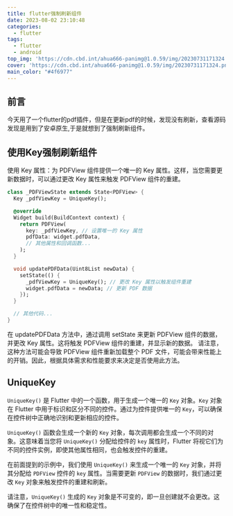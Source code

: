 ```yaml
---
title: flutter强制刷新组件
date: 2023-08-02 23:10:48
categories: 
  - flutter
tags:
  - flutter
  - android
top_img: 'https://cdn.cbd.int/ahua666-panimg@1.0.59/img/20230731171324.png'
cover: 'https://cdn.cbd.int/ahua666-panimg@1.0.59/img/20230731171324.png'
main_color: "#4f6977"
---
```


## 前言
今天用了一个flutter的pdf插件，但是在更新pdf的时候，发现没有刷新，查看源码发现是用到了安卓原生,于是就想到了强制刷新组件。

## 使用Key强制刷新组件
使用 Key 属性：为 PDFView 组件提供一个唯一的 Key 属性。这样，当您需要更新数据时，可以通过更改 Key 属性来触发 PDFView 组件的重建。
```dart
class _PDFViewState extends State<PDFView> {
  Key _pdfViewKey = UniqueKey();

  @override
  Widget build(BuildContext context) {
    return PDFView(
      key: _pdfViewKey, // 设置唯一的 Key 属性
      pdfData: widget.pdfData,
      // 其他属性和回调函数...
    );
  }

  void updatePDFData(Uint8List newData) {
    setState(() {
      _pdfViewKey = UniqueKey(); // 更改 Key 属性以触发组件重建
      widget.pdfData = newData; // 更新 PDF 数据
    });
  }

  // 其他代码...
}
```
在 updatePDFData 方法中，通过调用 setState 来更新 PDFView 组件的数据，并更改 Key 属性。这将触发 PDFView 组件的重建，并显示新的数据。
请注意，这种方法可能会导致 PDFView 组件重新加载整个 PDF 文件，可能会带来性能上的开销。因此，根据具体需求和性能要求来决定是否使用此方法。
## UniqueKey
`UniqueKey()` 是 Flutter 中的一个函数，用于生成一个唯一的 `Key` 对象。`Key` 对象在 Flutter 中用于标识和区分不同的控件。通过为控件提供唯一的 `Key`，可以确保在控件树中正确地识别和更新相应的控件。

`UniqueKey()` 函数会生成一个新的 `Key` 对象，每次调用都会生成一个不同的对象。这意味着当您将 `UniqueKey()` 分配给控件的 `key` 属性时，Flutter 将视它们为不同的控件实例，即使其他属性相同，也会触发控件的重建。

在前面提到的示例中，我们使用 `UniqueKey()` 来生成一个唯一的 `Key` 对象，并将其分配给 `PDFView` 控件的 `key` 属性。当需要更新 `PDFView` 的数据时，我们通过更改 `Key` 对象来触发控件的重建和刷新。

请注意，`UniqueKey()` 生成的 `Key` 对象是不可变的，即一旦创建就不会更改。这确保了在控件树中的唯一性和稳定性。
